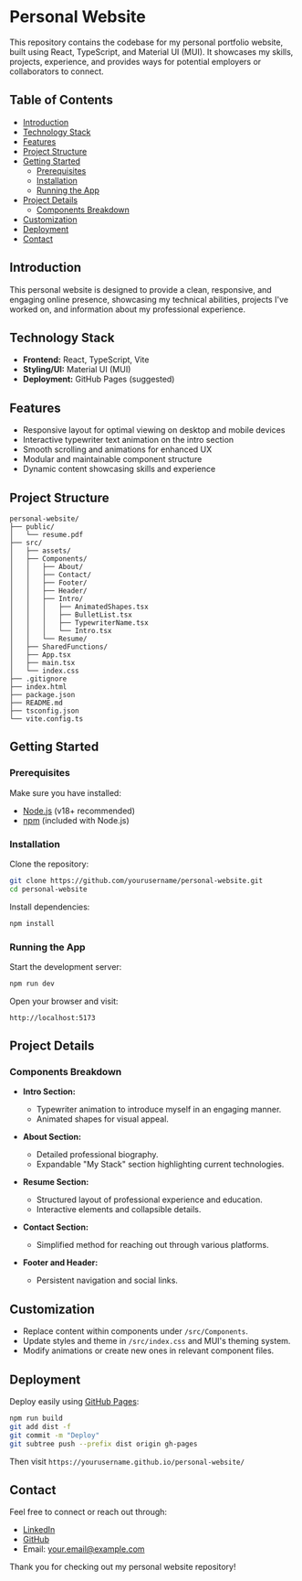 # Personal Website

This repository contains the codebase for my personal portfolio website, built using React, TypeScript, and Material UI (MUI). It showcases my skills, projects, experience, and provides ways for potential employers or collaborators to connect.

## Table of Contents

- [Introduction](#introduction)
- [Technology Stack](#technology-stack)
- [Features](#features)
- [Project Structure](#project-structure)
- [Getting Started](#getting-started)
  - [Prerequisites](#prerequisites)
  - [Installation](#installation)
  - [Running the App](#running-the-app)
- [Project Details](#project-details)
  - [Components Breakdown](#components-breakdown)
- [Customization](#customization)
- [Deployment](#deployment)
- [Contact](#contact)

## Introduction

This personal website is designed to provide a clean, responsive, and engaging online presence, showcasing my technical abilities, projects I've worked on, and information about my professional experience.

## Technology Stack

- **Frontend:** React, TypeScript, Vite
- **Styling/UI:** Material UI (MUI)
- **Deployment:** GitHub Pages (suggested)

## Features

- Responsive layout for optimal viewing on desktop and mobile devices
- Interactive typewriter text animation on the intro section
- Smooth scrolling and animations for enhanced UX
- Modular and maintainable component structure
- Dynamic content showcasing skills and experience

## Project Structure

```
personal-website/
├── public/
│   └── resume.pdf
├── src/
│   ├── assets/
│   ├── Components/
│   │   ├── About/
│   │   ├── Contact/
│   │   ├── Footer/
│   │   ├── Header/
│   │   ├── Intro/
│   │   │   ├── AnimatedShapes.tsx
│   │   │   ├── BulletList.tsx
│   │   │   ├── TypewriterName.tsx
│   │   │   └── Intro.tsx
│   │   └── Resume/
│   ├── SharedFunctions/
│   ├── App.tsx
│   ├── main.tsx
│   └── index.css
├── .gitignore
├── index.html
├── package.json
├── README.md
├── tsconfig.json
└── vite.config.ts
```

## Getting Started

### Prerequisites

Make sure you have installed:

- [Node.js](https://nodejs.org/en/) (v18+ recommended)
- [npm](https://www.npmjs.com/) (included with Node.js)

### Installation

Clone the repository:

```bash
git clone https://github.com/yourusername/personal-website.git
cd personal-website
```

Install dependencies:

```bash
npm install
```

### Running the App

Start the development server:

```bash
npm run dev
```

Open your browser and visit:

```
http://localhost:5173
```

## Project Details

### Components Breakdown

- **Intro Section:**

  - Typewriter animation to introduce myself in an engaging manner.
  - Animated shapes for visual appeal.

- **About Section:**

  - Detailed professional biography.
  - Expandable "My Stack" section highlighting current technologies.

- **Resume Section:**

  - Structured layout of professional experience and education.
  - Interactive elements and collapsible details.

- **Contact Section:**

  - Simplified method for reaching out through various platforms.

- **Footer and Header:**
  - Persistent navigation and social links.

## Customization

- Replace content within components under `/src/Components`.
- Update styles and theme in `/src/index.css` and MUI's theming system.
- Modify animations or create new ones in relevant component files.

## Deployment

Deploy easily using [GitHub Pages](https://pages.github.com/):

```bash
npm run build
git add dist -f
git commit -m "Deploy"
git subtree push --prefix dist origin gh-pages
```

Then visit `https://yourusername.github.io/personal-website/`

## Contact

Feel free to connect or reach out through:

- [LinkedIn](https://linkedin.com/in/yourlinkedin)
- [GitHub](https://github.com/yourgithub)
- Email: your.email@example.com

Thank you for checking out my personal website repository!
